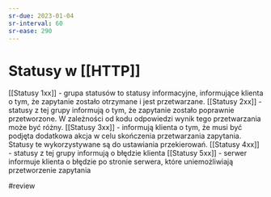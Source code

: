 ```yaml
---
sr-due: 2023-01-04
sr-interval: 60
sr-ease: 290
---
```


# Statusy w [[HTTP]]
[[Statusy 1xx]] - grupa statusów to statusy informacyjne, informujące klienta o tym, że zapytanie zostało otrzymane i jest przetwarzane.
[[Statusy 2xx]] - statusy z tej grupy informują o tym, że zapytanie zostało poprawnie przetworzone. W zależności od kodu odpowiedzi wynik tego przetwarzania może być różny.
[[Statusy 3xx]] - informują klienta o tym, że musi być podjęta dodatkowa akcja w celu skończenia przetwarzania zapytania. Statusy te wykorzystywane są do ustawiania przekierowań.
[[Statusy 4xx]] - statusy z tej grupy informują o błędzie klienta
[[Statusy 5xx]] - serwer informuje klienta o błędzie po stronie serwera, które uniemożliwiają przetworzenie zapytania

#review